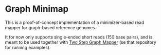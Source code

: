 # Graph Minimap
This is a proof-of-concept implementation of a minimizer-based read mapper for graph-based reference genomes.

It for now only supports single-ended short reads (150 base pairs), and is meant to be used together with [Two Step Graph Mapper](http://github.com/uio-bmi/two_step_graph_mapper) (se that repository for running examples).


